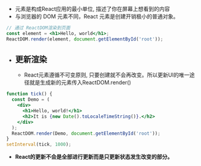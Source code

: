  * 元素是构成React应用的最小单位, 描述了你在屏幕上想看到的内容
 * 与浏览器的 DOM 元素不同，React 元素是创建开销极小的普通对象。
```jsx
// 通过 ReactDOM渲染到页面
const element = <h1>Hello, world</h1>;
ReactDOM.render(element, document.getElementById('root'));
```
 * ## 更新渲染
   * React元素遵循不可变原则, 只要创建就不会再改变。所以更新UI的唯一途径就是生成新的元素传入ReactDOM.render()
```jsx
function tick() {
  const Demo = (
    <div>
      <h1>Hello, world!</h1>
      <h2>It is {new Date().toLocaleTimeString()}.</h2>
    </div>
  );
  ReactDOM.render(Demo, document.getElementById('root'));
}
setInterval(tick, 1000);  

```
  * **React的更新不会是全部进行更新而是只更新状态发生改变的部分。**